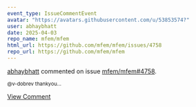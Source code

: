 ```yaml
---
event_type: IssueCommentEvent
avatar: "https://avatars.githubusercontent.com/u/53853574?"
user: abhaybhatt
date: 2025-04-03
repo_name: mfem/mfem
html_url: https://github.com/mfem/mfem/issues/4758
repo_url: https://github.com/mfem/mfem
---
```


<a href='https://github.com/abhaybhatt' target='_blank'>abhaybhatt</a> commented on issue <a href='https://github.com/mfem/mfem/issues/4758' target='_blank'>mfem/mfem#4758</a>.

<small>@v-dobrev thankyou...</small>

<a href='https://github.com/mfem/mfem/issues/4758' target='_blank'>View Comment</a>